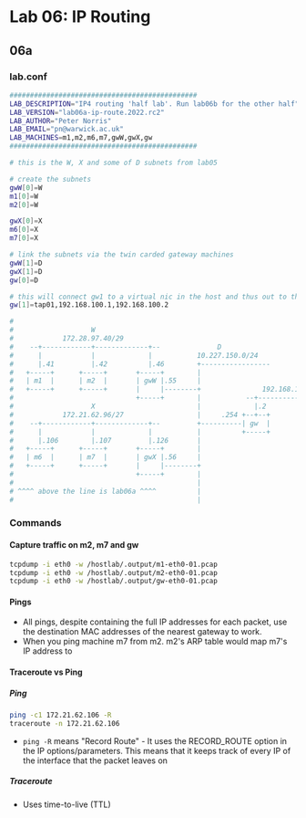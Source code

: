 # Lab 06: IP Routing

## 06a
### lab.conf
``` sh
##############################################
LAB_DESCRIPTION="IP4 routing 'half lab'. Run lab06b for the other half"
LAB_VERSION="lab06a-ip-route.2022.rc2"
LAB_AUTHOR="Peter Norris"
LAB_EMAIL="pn@warwick.ac.uk"
LAB_MACHINES=m1,m2,m6,m7,gwW,gwX,gw
##############################################

# this is the W, X and some of D subnets from lab05

# create the subnets
gwW[0]=W
m1[0]=W
m2[0]=W

gwX[0]=X
m6[0]=X
m7[0]=X

# link the subnets via the twin carded gateway machines
gwW[1]=D
gwX[1]=D
gw[0]=D

# this will connect gw1 to a virtual nic in the host and thus out to the internet
gw[1]=tap01,192.168.100.1,192.168.100.2

#
#                   W
#            172.28.97.40/29
#    --+------------+-------------+--              D
#      |            |             |           10.227.150.0/24
#      |.41         |.42          |.46        +-----------------
#   +-----+      +-----+       +-----+        |
#   | m1  |      | m2  |       | gwW |.55     |
#   +-----+      +-----+       |     |--------+               192.168.100.0/24
#                              +-----+        |           --+-----------------+-- -
#                   X                         |             |.2             .1|
#            172.21.62.96/27                  |     .254 +--+--+          +---+---+
#    --+------------+-------------+--         +----------| gw  |          |  host |
#      |            |             |           |          +-----+          +---+---+
#      |.106        |.107         |.126       |                               |
#   +-----+      +-----+       +-----+        |                               +-- >>> Internet >>>
#   | m6  |      | m7  |       | gwX |.56     |
#   +-----+      +-----+       |     |--------+
#                              +-----+        |
#                                             |
# ^^^^ above the line is lab06a ^^^^          | 
#                                             |
```

### Commands
#### Capture traffic on m2, m7 and gw
```sh
tcpdump -i eth0 -w /hostlab/.output/m1-eth0-01.pcap
tcpdump -i eth0 -w /hostlab/.output/m2-eth0-01.pcap
tcpdump -i eth0 -w /hostlab/.output/gw-eth0-01.pcap
```

#### Pings
- All pings, despite containing the full IP addresses for each packet, use the destination MAC addresses of the nearest gateway to work. 
- When you ping machine m7 from m2. m2's ARP table would map m7's IP address to 


#### Traceroute vs Ping
##### Ping
```sh
ping -c1 172.21.62.106 -R
traceroute -n 172.21.62.106
```
- `ping -R` means "Record Route" - It uses the RECORD_ROUTE option in the IP options/parameters. This means that it keeps track of every IP of the interface that the packet leaves on

##### Traceroute
- Uses time-to-live (TTL)

